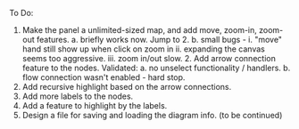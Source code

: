 To Do:

1. Make the panel a unlimited-sized map, and add move, zoom-in, zoom-out features.
   a. briefly works now. Jump to 2.
   b. small bugs - 
       i. "move" hand still show up when click on zoom in
       ii. expanding the canvas seems too aggressive.
       iii. zoom in/out slow.
   2. Add arrow connection feature to the nodes. Validated:
      a. no unselect functionality / handlers.
      b. flow connection wasn't enabled - hard stop.
3. Add recursive highlight based on the arrow connections.
4. Add more labels to the nodes.
5. Add a feature to highlight by the labels.
6. Design a file for saving and loading the diagram info.
(to be continued)